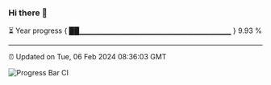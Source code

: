 ### Hi there 👋

⏳ Year progress { ██▁▁▁▁▁▁▁▁▁▁▁▁▁▁▁▁▁▁▁▁▁▁▁▁▁▁▁▁ } 9.93 %

---

⏰ Updated on Tue, 06 Feb 2024 08:36:03 GMT

![Progress Bar CI](https://github.com/IshwaranRudhara/GIT-ACTION/workflows/Progress%20Bar%20CI/badge.svg)
